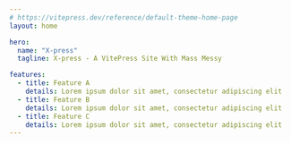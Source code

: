 ```yaml
---
# https://vitepress.dev/reference/default-theme-home-page
layout: home

hero:
  name: "X-press"
  tagline: X-press - A VitePress Site With Mass Messy

features:
  - title: Feature A
    details: Lorem ipsum dolor sit amet, consectetur adipiscing elit
  - title: Feature B
    details: Lorem ipsum dolor sit amet, consectetur adipiscing elit
  - title: Feature C
    details: Lorem ipsum dolor sit amet, consectetur adipiscing elit
---
```


